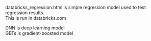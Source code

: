 databricks_regression.html is simple regression model used to test regression results.  
This is run in databricks.com

DNN is deep learning model  
GBTs is gradient-boosted model 


